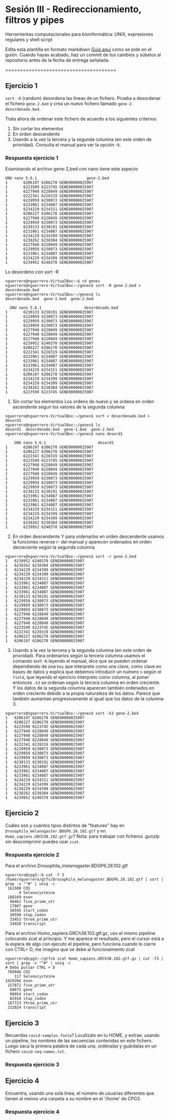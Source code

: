 # Sesión III - Redireccionamiento, filtros y pipes

Herramientas computacionales para bioinformática: UNIX, expresiones regulares y shell script

Edita esta plantilla en formato markdown [Guía aquí](https://guides.github.com/features/mastering-markdown/) como se pide en el guión. 
Cuando hayas acabado, haz un commit de tus cambios y súbelos al repositorio antes de la fecha de entrega señalada. 

======================================


## Ejercicio 1
`sort -R` (random) desordena las líneas de un fichero. Prueba a desordenar el fichero `gene-2.bed` y crea un nuevo fichero llamado `gene-2-desordenado.bed`.

Trata ahora de ordenar este fichero de acuerdo a los siguientes criterios: 
1. Sin cortar los elementos
2. En orden descendente
3. Usando a la vez la tercera y la segunda columna (en este orden de prioridad). Consulta el manual para ver la opción -k. 

### Respuesta ejercicio 1

Examinando el archivo gene-2,bed con  nano tiene este aspecto

```
GNU nano 5.6.1                      gene-2.bed                               
1       6206197 6206270 GENE00000025907
1       6223599 6223745 GENE00000025907
1       6227940 6228049 GENE00000025907
1       6222341 6228319 GENE00000025907
1       6229959 6230073 GENE00000025907
1       6233961 6234087 GENE00000025907
1       6234229 6234311 GENE00000025907
1       6206227 6206270 GENE00000025907
1       6227940 6228049 GENE00000025907
1       6229959 6230073 GENE00000025907
1       6230133 6230191 GENE00000025907
1       6233961 6234087 GENE00000025907
1       6234229 6234399 GENE00000025907
1       6238262 6238384 GENE00000025907
1       6227940 6228049 GENE00000025907
1       6229959 6230073 GENE00000025907
1       6233961 6234087 GENE00000025907
1       6234229 6234399 GENE00000025907
1       6239952 6240378 GENE00000025907
```
Lo desordeno con sort -R


```
nguerrero@nguerrero-VirtualBox:~$ cd genes
nguerrero@nguerrero-VirtualBox:~/genes$ sort -R gene-2.bed > desordenado.bed
nguerrero@nguerrero-VirtualBox:~/genes$ ls
desordenado.bed  gene-1.bed  gene-2.bed
```

```
  GNU nano 5.6.1                   desordenado.bed                             
1       6230133 6230191 GENE00000025907
1       6229959 6230073 GENE00000025907
1       6229959 6230073 GENE00000025907
1       6229959 6230073 GENE00000025907
1       6227940 6228049 GENE00000025907
1       6227940 6228049 GENE00000025907
1       6227940 6228049 GENE00000025907
1       6239952 6240378 GENE00000025907
1       6206227 6206270 GENE00000025907
1       6222341 6228319 GENE00000025907
1       6233961 6234087 GENE00000025907
1       6233961 6234087 GENE00000025907
1       6233961 6234087 GENE00000025907
1       6234229 6234311 GENE00000025907
1       6206197 6206270 GENE00000025907
1       6234229 6234399 GENE00000025907
1       6234229 6234399 GENE00000025907
1       6238262 6238384 GENE00000025907
1       6223599 6223745 GENE00000025907
```
1. Sin cortar los elementos
Los ordeno de nuevo  y se ordena en orden ascendente segun los valores de la segunda columna

```
nguerrero@nguerrero-VirtualBox:~/genes$ sort < desordenado.bed > desord1
nguerrero@nguerrero-VirtualBox:~/genes$ ls
desord1  desordenado.bed  gene-1.bed  gene-2.bed
nguerrero@nguerrero-VirtualBox:~/genes$ nano desord1
```

```
    GNU nano 5.6.1                       desord1                                 
1       6206197 6206270 GENE00000025907
1       6206227 6206270 GENE00000025907
1       6222341 6228319 GENE00000025907
1       6223599 6223745 GENE00000025907
1       6227940 6228049 GENE00000025907
1       6227940 6228049 GENE00000025907
1       6227940 6228049 GENE00000025907
1       6229959 6230073 GENE00000025907
1       6229959 6230073 GENE00000025907
1       6229959 6230073 GENE00000025907
1       6230133 6230191 GENE00000025907
1       6233961 6234087 GENE00000025907
1       6233961 6234087 GENE00000025907
1       6233961 6234087 GENE00000025907
1       6234229 6234311 GENE00000025907
1       6234229 6234399 GENE00000025907
1       6234229 6234399 GENE00000025907
1       6238262 6238384 GENE00000025907
1       6239952 6240378 GENE00000025907
```
2. En orden descendente
Y para ordenarlos en orden descendente usamos la funciones reverse r- del manual y aparecen ordenados en orden decreciente según la segunda columna

```
nguerrero@nguerrero-VirtualBox:~/genes$ sort -r gene-2.bed
1	6239952	6240378	GENE00000025907
1	6238262	6238384	GENE00000025907
1	6234229	6234399	GENE00000025907
1	6234229	6234399	GENE00000025907
1	6234229	6234311	GENE00000025907
1	6233961	6234087	GENE00000025907
1	6233961	6234087	GENE00000025907
1	6233961	6234087	GENE00000025907
1	6230133	6230191	GENE00000025907
1	6229959	6230073	GENE00000025907
1	6229959	6230073	GENE00000025907
1	6229959	6230073	GENE00000025907
1	6227940	6228049	GENE00000025907
1	6227940	6228049	GENE00000025907
1	6227940	6228049	GENE00000025907
1	6223599	6223745	GENE00000025907
1	6222341	6228319	GENE00000025907
1	6206227	6206270	GENE00000025907
1	6206197	6206270	GENE00000025907
```
3. Usando a la vez la tercera y la segunda columna (en este orden de prioridad).
  Para ordenarlos según la tercera columna usamos el comando sort -k
leyendo el manual, dice que se pueden ordenar dependiendo de una `key` que interpreto como una clave, como clave en bases de datos y explica que debemos introducir un numero `n` según el `field`, que leyendo el ejercicio interpreto como columna, al poner entonces `-k3` se ordenan según
la tercera columna en orden creciente. Y los datos de la segunda columna aparecen también ordenados en orden creciente debido a la propia naturaleza de los datos. Parece que también aumentan progresivamente al igual que los datos de la columna 3.
```
nguerrero@nguerrero-VirtualBox:~/genes$ sort -k3 gene-2.bed 
1	6206197	6206270	GENE00000025907
1	6206227	6206270	GENE00000025907
1	6223599	6223745	GENE00000025907
1	6227940	6228049	GENE00000025907
1	6227940	6228049	GENE00000025907
1	6227940	6228049	GENE00000025907
1	6222341	6228319	GENE00000025907
1	6229959	6230073	GENE00000025907
1	6229959	6230073	GENE00000025907
1	6229959	6230073	GENE00000025907
1	6230133	6230191	GENE00000025907
1	6233961	6234087	GENE00000025907
1	6233961	6234087	GENE00000025907
1	6233961	6234087	GENE00000025907
1	6234229	6234311	GENE00000025907
1	6234229	6234399	GENE00000025907
1	6234229	6234399	GENE00000025907
1	6238262	6238384	GENE00000025907
1	6239952	6240378	GENE00000025907
```

## Ejercicio 2

Cuáles son y cuántos tipos distintos de "features" hay en `Drosophila_melanogaster.BDGP6.28.102.gtf` y en `Homo_sapiens.GRCh38.102.gtf.gz`? Nota: para trabajar con ficheros .gunzip sin descomprimir puedes usar `zcat`.

### Respuesta ejercicio 2
 Para el archivo Drosophila_melanogaster.BDGP6.28.102.gtf
 
```
nguerrero@cpg3:~$ cut -f 3 /home/nguerrero/gtfs/Drosophila_melanogaster.BDGP6.28.102.gtf | sort | grep -v "^#" | uniq -c
 161508 CDS
      4 Selenocysteine
 188169 exon
  46462 five_prime_utr
  17807 gene
  30595 start_codon
  30590 stop_codon
  33453 three_prime_utr
  34920 transcript
```
Para el archivo Homo_sapiens.GRCh38.102.gtf.gz, uso el mismo pipeline colocando zcat al principio. Y me aparece el resultado, pero el cursor está a la espera de algo con ejecuto el pipeline, pero funciona cuando lo cierre con CTRL+ D, me imagino que se debe al funcionamiento zcat
```
nguerrero@cpg3:~/gtfs$ zcat Homo_sapiens.GRCh38.102.gtf.gz | cut -f3 | sort | grep -v "^#" | uniq -c
# Debo pulsar CTRL + D
 789946 CDS
    117 Selenocysteine
1429266 exon
 157872 five_prime_utr
  60675 gene
  90054 start_codon
  82918 stop_codon
 167723 three_prime_utr
 232024 transcript
 ```

## Ejercicio 3

Recuerdas `covid-samples.fasta`? Localízalo en tu HOME, y extrae, usando un pipeline, los nombres de las secuencias contenidas en este fichero. Luego saca la primera palabra de cada una, ordénalas y guárdalas en un fichero `covid-seq-names.txt`.

### Respuesta ejercicio 3


## Ejercicio 4

Encuentra, usando una sola línea, el número de usuarias diferentes que tienen al menos una carpeta a su nombre en el '/home' de CPG3.

### Respuesta ejercicio 4





